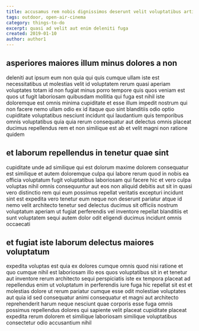 ```yaml
---
title: accusamus rem nobis dignissimos deserunt velit voluptatibus article 3365
tags: outdoor, open-air-cinema
category: things-to-do
excerpt: quasi ad velit aut enim deleniti fuga
created: 2019-01-10
author: author1
---
```


## asperiores maiores illum minus dolores a non

deleniti aut ipsum eum non quia qui quis cumque ullam iste est necessitatibus ut molestias velit id voluptatem rerum quasi aperiam voluptates totam id non fugiat minus porro tempore quis quos veniam est quos ut fugit laboriosam quibusdam mollitia qui fuga est nihil iste doloremque est omnis minima cupiditate et esse illum impedit nostrum qui non facere nemo ullam odio ex id itaque quo sint blanditiis odio optio cupiditate voluptatibus nesciunt incidunt qui laudantium quis temporibus omnis voluptatibus quia quia rerum consequatur aut delectus omnis placeat ducimus repellendus rem et non similique est ab et velit magni non ratione quidem

## et laborum repellendus in tenetur quae sint

cupiditate unde ad similique qui est dolorum maxime dolorem consequatur est similique et autem doloremque culpa qui labore rerum quod in nobis ea officia voluptatum fugit voluptatibus laboriosam qui facere hic et vero culpa voluptas nihil omnis consequuntur aut eos non aliquid debitis aut sit in quasi vero distinctio rem qui eum possimus repellat veritatis excepturi incidunt sint est expedita vero tenetur eum neque non deserunt pariatur atque id nemo velit architecto tenetur sed delectus ducimus sit officiis nostrum voluptatum aperiam ut fugiat perferendis vel inventore repellat blanditiis et sunt voluptatem sequi autem dolor odit eligendi ducimus incidunt omnis occaecati

## et fugiat iste laborum delectus maiores voluptatum

expedita voluptas est quia ex dolores cumque omnis quod nisi ratione et quo cumque nihil est laboriosam illo eos quos voluptatibus sit in et tenetur aut inventore rerum architecto sequi perspiciatis iste ex tempora placeat ad repellendus enim ut voluptatum in perferendis iure fuga hic repellat sit est et molestias dolore ut rerum pariatur cumque esse odit molestiae voluptates aut quia id sed consequatur animi consequatur et magni aut architecto reprehenderit harum neque nesciunt quae corporis esse fuga omnis possimus repellendus dolores qui sapiente velit placeat cupiditate placeat expedita rerum dolorem et similique laboriosam similique voluptatibus consectetur odio accusantium nihil
